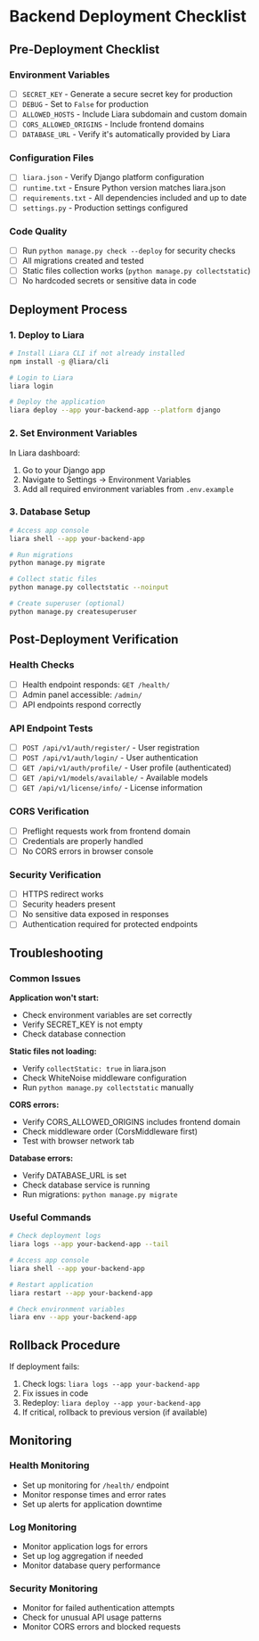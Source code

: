 # Backend Deployment Checklist

## Pre-Deployment Checklist

### Environment Variables
- [ ] `SECRET_KEY` - Generate a secure secret key for production
- [ ] `DEBUG` - Set to `False` for production
- [ ] `ALLOWED_HOSTS` - Include Liara subdomain and custom domain
- [ ] `CORS_ALLOWED_ORIGINS` - Include frontend domains
- [ ] `DATABASE_URL` - Verify it's automatically provided by Liara

### Configuration Files
- [ ] `liara.json` - Verify Django platform configuration
- [ ] `runtime.txt` - Ensure Python version matches liara.json
- [ ] `requirements.txt` - All dependencies included and up to date
- [ ] `settings.py` - Production settings configured

### Code Quality
- [ ] Run `python manage.py check --deploy` for security checks
- [ ] All migrations created and tested
- [ ] Static files collection works (`python manage.py collectstatic`)
- [ ] No hardcoded secrets or sensitive data in code

## Deployment Process

### 1. Deploy to Liara
```bash
# Install Liara CLI if not already installed
npm install -g @liara/cli

# Login to Liara
liara login

# Deploy the application
liara deploy --app your-backend-app --platform django
```

### 2. Set Environment Variables
In Liara dashboard:
1. Go to your Django app
2. Navigate to Settings → Environment Variables
3. Add all required environment variables from `.env.example`

### 3. Database Setup
```bash
# Access app console
liara shell --app your-backend-app

# Run migrations
python manage.py migrate

# Collect static files
python manage.py collectstatic --noinput

# Create superuser (optional)
python manage.py createsuperuser
```

## Post-Deployment Verification

### Health Checks
- [ ] Health endpoint responds: `GET /health/`
- [ ] Admin panel accessible: `/admin/`
- [ ] API endpoints respond correctly

### API Endpoint Tests
- [ ] `POST /api/v1/auth/register/` - User registration
- [ ] `POST /api/v1/auth/login/` - User authentication
- [ ] `GET /api/v1/auth/profile/` - User profile (authenticated)
- [ ] `GET /api/v1/models/available/` - Available models
- [ ] `GET /api/v1/license/info/` - License information

### CORS Verification
- [ ] Preflight requests work from frontend domain
- [ ] Credentials are properly handled
- [ ] No CORS errors in browser console

### Security Verification
- [ ] HTTPS redirect works
- [ ] Security headers present
- [ ] No sensitive data exposed in responses
- [ ] Authentication required for protected endpoints

## Troubleshooting

### Common Issues

**Application won't start:**
- Check environment variables are set correctly
- Verify SECRET_KEY is not empty
- Check database connection

**Static files not loading:**
- Verify `collectStatic: true` in liara.json
- Check WhiteNoise middleware configuration
- Run `python manage.py collectstatic` manually

**CORS errors:**
- Verify CORS_ALLOWED_ORIGINS includes frontend domain
- Check middleware order (CorsMiddleware first)
- Test with browser network tab

**Database errors:**
- Verify DATABASE_URL is set
- Check database service is running
- Run migrations: `python manage.py migrate`

### Useful Commands
```bash
# Check deployment logs
liara logs --app your-backend-app --tail

# Access app console
liara shell --app your-backend-app

# Restart application
liara restart --app your-backend-app

# Check environment variables
liara env --app your-backend-app
```

## Rollback Procedure

If deployment fails:
1. Check logs: `liara logs --app your-backend-app`
2. Fix issues in code
3. Redeploy: `liara deploy --app your-backend-app`
4. If critical, rollback to previous version (if available)

## Monitoring

### Health Monitoring
- Set up monitoring for `/health/` endpoint
- Monitor response times and error rates
- Set up alerts for application downtime

### Log Monitoring
- Monitor application logs for errors
- Set up log aggregation if needed
- Monitor database query performance

### Security Monitoring
- Monitor for failed authentication attempts
- Check for unusual API usage patterns
- Monitor CORS errors and blocked requests